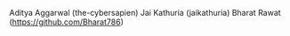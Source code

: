 Aditya Aggarwal (the-cybersapien)
Jai Kathuria (jaikathuria)
Bharat Rawat (https://github.com/Bharat786)
